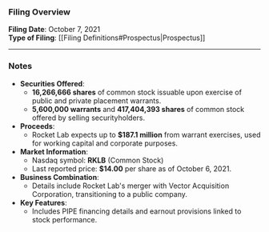 ### Filing Overview

**Filing Date**: October 7, 2021  
**Type of Filing**: [[Filing Definitions#Prospectus|Prospectus]]

---
### Notes

- **Securities Offered**:
    - **16,266,666 shares** of common stock issuable upon exercise of public and private placement warrants.
    - **5,600,000 warrants** and **417,404,393 shares** of common stock offered by selling securityholders.
- **Proceeds**:
    - Rocket Lab expects up to **$187.1 million** from warrant exercises, used for working capital and corporate purposes.
- **Market Information**:
    - Nasdaq symbol: **RKLB** (Common Stock)
    - Last reported price: **$14.00** per share as of October 6, 2021.
- **Business Combination**:
    - Details include Rocket Lab's merger with Vector Acquisition Corporation, transitioning to a public company.
- **Key Features**:
    - Includes PIPE financing details and earnout provisions linked to stock performance.